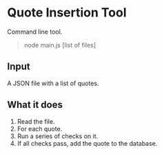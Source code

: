 # Quote Insertion Tool

Command line tool. 
> node main.js [list of files]

## Input
A JSON file with a list of quotes.

## What it does
1. Read the file.
2. For each quote.
 3. Run a series of checks on it.
 4. If all checks pass, add the quote to the database.
